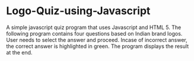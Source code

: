 # Logo-Quiz-using-Javascript
A simple javascript quiz program that uses Javascript and HTML 5. 
The following program contains four questions based on Indian brand logos.
User needs to select the answer and proceed. Incase of incorrect answer, the correct answer is highlighted in green. 
The program displays the result at the end.

